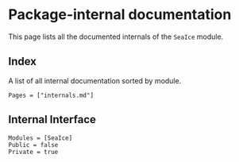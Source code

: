 # Package-internal documentation

This page lists all the documented internals of the `SeaIce` module.

## Index
A list of all internal documentation sorted by module.

```@index
Pages = ["internals.md"]
```

## Internal Interface
```@autodocs
Modules = [SeaIce]
Public = false
Private = true
```
